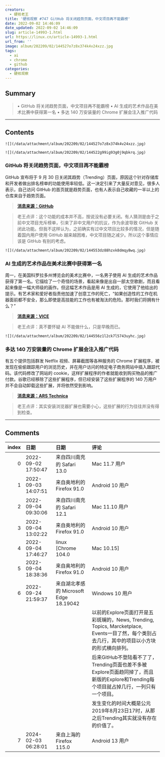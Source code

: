 ```yaml
---
creators:
  - 硬核老王
title: '硬核观察 #747 GitHub 将关闭趋势页面，中文项目再不能霸榜'
date: 2022-09-02 14:46:09
date_updated: 2022-09-02 14:46:09
slug: article-14993-1.html
url: https://linux.cn/article-14993-1.html
url_from: ''
image: album/202209/02/144527o7z8x374k4v24xzz.jpg
tags:
  - ai
  - chrome
  - github
categories:
  - 硬核观察
---
```


## Summary

> • GitHub 将关闭趋势页面，中文项目再不能霸榜 • AI 生成的艺术作品在美术比赛中获得第一名 • 多达 140 万安装量的 Chrome 扩展会注入推广代码

***

<!-- more -->

## Contents

`![](/data/attachment/album/202209/02/144527o7z8x374k4v24xzz.jpg)`

`![](/data/attachment/album/202209/02/144522g99ig93g0j9qbkrq.jpg)`

### GitHub 将关闭趋势页面，中文项目再不能霸榜

GitHub 宣布将于 9 月 30 日关闭其趋势（Trending）页面，原因这个针对存储库和开发者做出排名榜单的功能使用率较低。这一决定引来了大量反对意见，很多人表示，自己访问 GitHub 的首页就是趋势页面，也有人表示自己收藏的一半以上的仓库来自于趋势页面。

> 
> **[消息来源：GitHub](https://github.com/trending)**
> 
> 
> 

> 
> 老王点评：这个功能的成本并不高，按说没有必要关闭。有人猜测是由于之前中文项目充斥榜单，引来了非中文用户的抗议，作为余波导致 GitHub 关闭此功能。但我不这样认为，之前确实有过中文项目比较多的情况，但是随着国内用户使用 GitHub 越来越困难，中文项目随之减少。所以这个事情应该是 GitHub 有别的考虑。
> 
> 
> 

`![](/data/attachment/album/202209/02/144553dz88hzxk8dmqy8wq.jpg)`

### AI 生成的艺术作品在美术比赛中获得第一名

周一，在美国科罗拉多州博览会的美术比赛中，一名男子使用 AI 生成的艺术作品获得了第一名。它描绘了一个奇怪的场景，看起来像是出自一部太空歌剧，而且看起来像是一幅大师级的画作。但这幅艺术作品是用 AI 生成的，它使用了他给出的提示。有艺术家和爱好者指责他加速了创意工作的死亡，“如果创造性的工作在机器面前都不安全，那么即使是高技能的工作也有被淘汰的危险。那时我们将拥有什么？”

> 
> **[消息来源：VICE](https://www.vice.com/en/article/bvmvqm/an-ai-generated-artwork-won-first-place-at-a-state-fair-fine-arts-competition-and-artists-are-pissed)**
> 
> 
> 

> 
> 老王点评：真不要怀疑 AI 不能做什么，只是早晚而已。
> 
> 
> 

`![](/data/attachment/album/202209/02/144556z1l2ck7l5743uyhc.jpg)`

### 多达 140 万安装量的 Chrome 扩展会注入推广代码

有五个提供包括群发 Netflix 视频、屏幕截图等各种服务的 Chrome 扩展程序，被发现在偷偷跟踪用户的浏览历史，并在用户访问的特定电子商务网站中插入跟踪代码。该代码修改了网站的 cookie，这样扩展程序的作者就能收到购买物品的推广付款。谷歌已经移除了这些扩展程序，但已经安装了这些扩展程序的 140 万用户并不会自动卸载这些扩展，并将依然受到影响。

> 
> **[消息来源：ARS Technica](https://arstechnica.com/information-technology/2022/08/google-removes-extensions-that-covertly-tracked-users-and-injected-javascript/)**
> 
> 
> 

> 
> 老王点评：其实安装浏览器扩展也需要小心，这些扩展的行为往往并没有得到检查。
> 
> 
>

***

## Comments

|   index | 日期                | 日期                                                   | 评论                                                                                                                                                                                                |
|--------:|:--------------------|:-------------------------------------------------------|:----------------------------------------------------------------------------------------------------------------------------------------------------------------------------------------------------|
|       0 | 2022-09-02 17:50:47 | 来自四川南充的 Safari 13.0|Mac 11.7 用户               | Trending 一堆刷榜的，去掉也好，反正现在有 for you。                                                                                                    |
|       1 | 2022-09-03 14:07:51 | 来自奥地利的 Firefox 91.0|Android 10 用户              | 一句经典的话: 中国人来了，就要完蛋了。                                                                                                                 |
|       2 | 2022-09-04 09:30:06 | 来自四川南充的 Safari 12.1|Mac 11.10 用户              | 哪来的殖人，国外不是一大堆 awesome 项目霸榜。                                                                                                          |
|       3 | 2022-09-04 13:02:22 | 来自奥地利的 Firefox 91.0|Android 10 用户              | 你不会是在说Amazon商城吧?还是Linux项目刷错别字?                                                                                                        |
|       4 | 2022-09-04 17:46:27 | linux [Chrome 104.0|Mac 10.15]                         | 一些项目名称带有“ awesome”的资源收集类项目。                                                                                                           |
|       5 | 2022-09-04 18:38:36 | 来自奥地利的 Firefox 91.0|Android 10 用户              | 这只能说套娃吧，和刷榜什么关系? 再者，初学者小白哪知道什么原版项目，肯定是找别人推荐的，换你，你还不是接触之前都是别人推荐你的。所以这个只能说小白多。 |
|       6 | 2022-09-24 21:59:37 | 来自湖北孝感的 Microsoft Edge 18.19042|Windows 10 用户 | 以前的GitHub不用登陆，首页有个大大的Explore按钮，那个时候确实挺多人拿他当首页的。<br />                                                                |
|         |                     |                                                        | 以前的Explore页面打开是五彩斑斓的，News, Trending, Topics, Marcketplace, Events一目了然，每个类别占去几行，其中的项目以小方块的形式横向排列。<br />                                                 |
|         |                     |                                                        | 后来GitHub不登陆看不了了，Trending页面也差不多被Explore页面趋同掉了，而且新版的Explore和Trending每个项目就占掉几行，一列只有一个项目。<br />               |
|         |                     |                                                        | 发生变化的时间大概是公元2019年8月23日17时，从那之后Trending其实就没有存在的价值了。                                                                                                     |
|       7 | 2024-02-03 06:28:01 | 来自上海的 Firefox 115.0|Android 13 用户               | 111                                                                                                                                                    |
